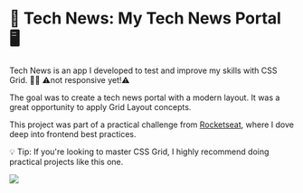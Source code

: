 <h1>🚀 Tech News: My Tech News Portal 🖥️</h1>

Tech News is an app I developed to test and improve my skills with CSS Grid. 🧑‍💻 ⚠️not responsive yet!⚠️

The goal was to create a tech news portal with a modern layout. It was a great opportunity to apply Grid Layout concepts.

This project was part of a practical challenge from <a href="https://www.rocketseat.com.br/" target="_blank">Rocketseat</a>, where I dove deep into frontend best practices.

💡 Tip: If you're looking to master CSS Grid, I highly recommend doing practical projects like this one.

<img src="https://github.com/user-attachments/assets/8115519a-fcd6-4736-a2c1-10c23fae49eb">
